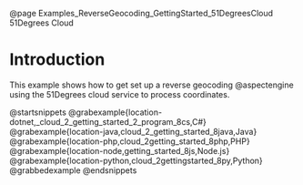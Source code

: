@page Examples_ReverseGeocoding_GettingStarted_51DegreesCloud 51Degrees Cloud

# Introduction

This example shows how to get set up a reverse geocoding @aspectengine using the
51Degrees cloud service to process coordinates.

@startsnippets
@grabexample{location-dotnet,_cloud_2_getting_started_2_program_8cs,C#}
@grabexample{location-java,cloud_2_getting_started_8java,Java}
@grabexample{location-php,cloud_2getting_started_8php,PHP}
@grabexample{location-node,getting_started_8js,Node.js}
@grabexample{location-python,cloud_2gettingstarted_8py,Python}
@grabbedexample
@endsnippets
